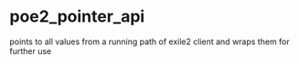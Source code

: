 # poe2_pointer_api
points to all values from a running path of exile2 client and wraps them for further use

